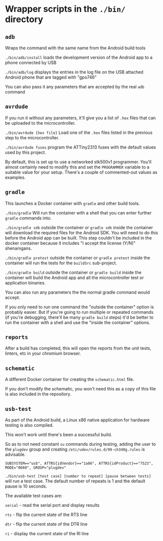 # Wrapper scripts in the `./bin/` directory

## `adb`

Wraps the command with the same name from the Android build tools

`./bin/adb/install` loads the development version of the Android app to a
phone connected by USB

`./bin/adb/log` displays the entries in the log file on the USB attached
Android phone that are tagged with "gpo746"

You can also pass it any parameters that are accepted by the real `adb`
command

## `avrdude`

If you run it without any parameters, it'll give you a list of `.hex` files
that can be uploaded to the microcontroller.

`./bin/avrdude {hex file}` Load one of the `.hex` files listed in the previous
step to the microcontroller.

`./bin/avrdude fuses` program the ATTiny2313 fuses with the default values
used by this project.

By default, this is set up to use a networked stk500v1 programmer. You'll
almost certainly need to modify this and set the `PROGRAMMER` variable to a
suitable value for your setup. There's a couple of commented-out values as
examples.

## `gradle`

This launches a Docker container with `gradle` and other build tools.

`./bin/gradle` Will run the container with a shell that you can enter
further `gradle` commands into.

`./bin/gradle sdk` outside the container or `gradle sdk` inside the container
will download the required files for the Android SDK. You will need to do this
before the Android app can be built. This step couldn't be included in the
docker container because it includes "I accept the license (Y/N)"
shenanigans.

`./bin/gradle pretest` outside the container or `gradle pretest` inside the
container will run the tests for the `buildSrc` sub-project.

`./bin/gradle build` outside the container or `gradle build` inside the
container will build the Android app and all the microcontroller
test or application binaries.

You can also run any parameters the the normal gradle command would accept.

If you only need to run one command the "outside the container" option is
probably easier. But if you're going to run multiple or repeated commands
(if you're debugging, there'll be many `gradle build` steps) it'd be better
to run the container with a shell and use the "inside the container" options.

## `reports`

After a build has completed, this will open the reports from the unit tests,
linters, etc in your chromium browser.

## `schematic`

A different Docker container for creating the `schematic.html` file.

If you don't modify the schematic, you won't need this as a copy of this file
is also included in the repository.

## `usb-test`

As part of the Android build, a Linux x86 native application for hardware
testing is also compiled.

This won't work until there's been a successful build.

So as to not need constant `su` commands during testing, adding the user to the
`plugdev` group and creating `/etc/udev/rules.d/99-ch340g.rules` is advisable.

```text
SUBSYSTEM=="usb", ATTRS{idVendor}=="1a86", ATTRS{idProduct}=="7523", MODE="0660", GROUP="plugdev"
```

`./bin/usb-test [test case] [number to repeat] [pause between tests]` will run
a test case. The default number of repeats is 1 and the default pause is 10
seconds.

The available test cases are:

`serial` - read the serial port and display results

`rts` - flip the current state of the RTS line

`dtr` - flip the current state of the DTR line

`ri` - display the current state of the RI line
